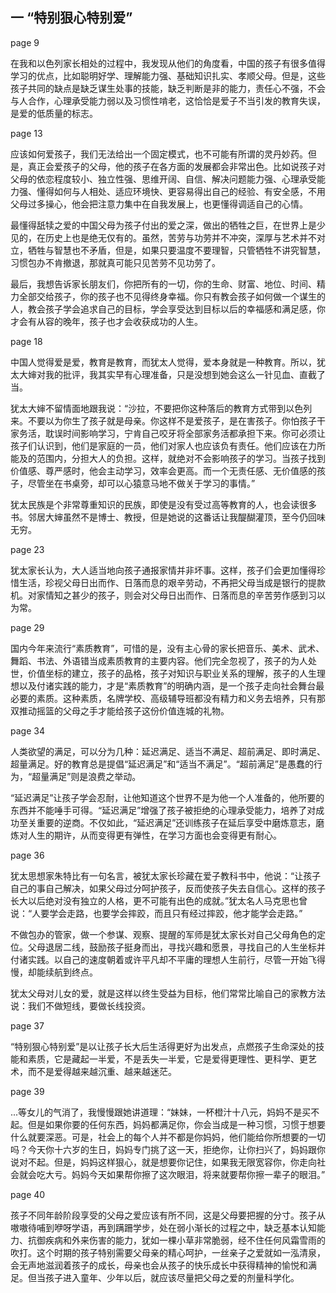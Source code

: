 ## 一 “特别狠心特别爱”

page 9

在我和以色列家长相处的过程中，我发现从他们的角度看，中国的孩子有很多值得学习的优点，比如聪明好学、理解能力强、基础知识扎实、孝顺父母。但是，这些孩子共同的缺点是缺乏谋生处事的技能，缺乏判断是非的能力，责任心不强，不会与人合作，心理承受能力弱以及习惯性啃老，这恰恰是爱子不当引发的教育失误，是爱的低质量的标志。

page 13

应该如何爱孩子，我们无法给出一个固定模式，也不可能有所谓的灵丹妙药。但是，真正会爱孩子的父母，他的孩子在各方面的发展都会非常出色。比如说孩子对父母的依恋程度较小、独立性强、思维开阔、自信、解决问题能力强、心理承受能力强、懂得如何与人相处、适应环境快、更容易得出自己的经验、有安全感，不用父母过多操心，他会把注意力集中在自我发展上，也更懂得调适自己的心情。

最懂得舐犊之爱的中国父母为孩子付出的爱之深，做出的牺牲之巨，在世界上是少见的，在历史上也是绝无仅有的。虽然，苦劳与功劳并不冲突，深厚与艺术并不对立，牺牲与智慧也不矛盾，但是，如果只要温度不要理智，只管牺牲不讲究智慧，习惯包办不肯撤退，那就真可能只见苦劳不见功劳了。

最后，我想告诉家长朋友们，你把所有的一切，你的生命、财富、地位、时间、精力全部交给孩子，你的孩子也不见得终身幸福。你只有教会孩子如何做一个谋生的人，教会孩子学会追求自己的目标，学会享受达到目标以后的幸福感和满足感，你才会有从容的晚年，孩子也才会收获成功的人生。

page 18

中国人觉得爱是爱，教育是教育，而犹太人觉得，爱本身就是一种教育。所以，犹太大婶对我的批评，我其实早有心理准备，只是没想到她会这么一针见血、直截了当。

犹太大婶不留情面地跟我说：“沙拉，不要把你这种落后的教育方式带到以色列来。不要以为你生了孩子就是母亲。你这样不是爱孩子，是在害孩子。你怕孩子干家务活，耽误时间影响学习，宁肯自己咬牙将全部家务活都承担下来。你可必须让孩子们认识到，他们是家庭的一员，他们对家人也应该负有责任。他们应该在力所能及的范围内，分担大人的负担。这样，就绝对不会影响孩子的学习。当孩子找到价值感、尊严感时，他会主动学习，效率会更高。而一个无责任感、无价值感的孩子，尽管坐在书桌旁，却可以心猿意马地不做关于学习的事情。”

犹太民族是个非常尊重知识的民族，即使是没有受过高等教育的人，也会读很多书。邻居大婶虽然不是博士、教授，但是她说的这番话让我醍醐灌顶，至今仍回味无穷。

page 23

犹太家长认为，大人适当地向孩子通报家情并非坏事。这样，孩子们会更加懂得珍惜生活，珍视父母日出而作、日落而息的艰辛劳动，不再把父母当成是银行的提款机。对家情知之甚少的孩子，则会对父母日出而作、日落而息的辛苦劳作感到习以为常。

page 29

国内今年来流行“素质教育”，可惜的是，没有主心骨的家长把音乐、美术、武术、舞蹈、书法、外语错当成素质教育的主要内容。他们完全忽视了，孩子的为人处世，价值坐标的建立，孩子的品格，孩子对知识与职业关系的理解，孩子的人生理想以及付诸实践的能力，才是“素质教育”的明确内涵，是一个孩子走向社会舞台最必要的素质。这种素质，名牌学校、高级辅导班都没有精力和义务去培养，只有那双推动摇篮的父母之手才能给孩子这份价值连城的礼物。

page 34

人类欲望的满足，可以分为几种：延迟满足、适当不满足、超前满足、即时满足、超量满足。好的教育总是提倡“延迟满足”和“适当不满足”。“超前满足”是愚蠢的行为，“超量满足”则是浪费之举动。

“延迟满足”让孩子学会忍耐，让他知道这个世界不是为他一个人准备的，他所要的东西并不能唾手可得。“延迟满足”增强了孩子被拒绝的心理承受能力，培养了对成功至关重要的逆商。不仅如此，“延迟满足”还训练孩子在延后享受中磨炼意志，磨炼对人生的期许，从而变得更有弹性，在学习方面也会变得更有耐心。

page 36

犹太思想家朱特比有一句名言，被犹太家长珍藏在爱子教科书中，他说：“让孩子自己的事自己解决，如果父母过分呵护孩子，反而使孩子失去自信心。这样的孩子长大以后绝对没有独立的人格，更不可能有出色的成就。”犹太名人马克思也曾说：“人要学会走路，也要学会摔跤，而且只有经过摔跤，他才能学会走路。”

不做包办的管家，做一个参谋、观察、提醒的军师是犹太家长对自己父母角色的定位。父母退居二线，鼓励孩子挺身而出，寻找兴趣和愿景，寻找自己的人生坐标并付诸实践。以自己的速度朝着或许平凡却不平庸的理想人生前行，尽管一开始飞得慢，却能续航到终点。

犹太父母对儿女的爱，就是这样以终生受益为目标，他们常常比喻自己的家教方法说：我们不做短线，要做长线投资。

page 37

“特别狠心特别爱”是以让孩子长大后生活得更好为出发点，点燃孩子生命深处的技能和素质，它是藏起一半爱，不是丢失一半爱，它是爱得更理性、更科学、更艺术，而不是爱得越来越沉重、越来越迷茫。

page 39

...等女儿的气消了，我慢慢跟她讲道理：“妹妹，一杯橙汁十八元，妈妈不是买不起。但是如果你要的任何东西，妈妈都满足你，你会当成是一种习惯，习惯于想要什么就要深恶。可是，社会上的每个人并不都是你妈妈，他们能给你所想要的一切吗？今天你十六岁的生日，妈妈专门挑了这一天，拒绝你，让你扫兴了，妈妈跟你说对不起。但是，妈妈这样狠心，就是想要你记住，如果我无限宽容你，你走向社会就会吃大亏。妈妈今天如果帮你擦了这次眼泪，将来就要帮你擦一辈子的眼泪。”

page 40

孩子不同年龄阶段享受的父母之爱应该有所不同，这是父母要把握的分寸。孩子从嗷嗷待哺到咿呀学语，再到蹒跚学步，处在弱小渐长的过程之中，缺乏基本认知能力、抗御疾病和外来伤害的能力，犹如一棵小草非常脆弱，经不住任何风霜雪雨的吹打。这个时期的孩子特别需要父母亲的精心呵护，一丝亲子之爱就如一泓清泉，会无声地滋润着孩子的成长，母亲也会从孩子的快乐成长中获得精神的愉悦和满足。但当孩子进入童年、少年以后，就应该尽量把父母之爱的剂量科学化。
